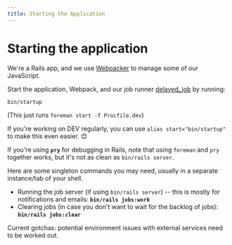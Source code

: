 ```yaml
---
title: Starting the Application
---
```


# Starting the application

We're a Rails app, and we use [Webpacker][webpacker] to manage some of
our JavaScript.

Start the application, Webpack, and our job runner [delayed_job][delayed_job]
by running:

```shell
bin/startup
```

(This just runs `foreman start -f Procfile.dev`)

If you're working on DEV regularly, you can use `alias start="bin/startup"` to
make this even easier. 😊

If you're using **`pry`** for debugging in Rails, note that using `foreman`
and `pry` together works, but it's not as clean as `bin/rails server`.

Here are some singleton commands you may need, usually in a separate
instance/tab of your shell.

- Running the job server (if using `bin/rails server`) -- this is mostly for
notifications and emails: **`bin/rails jobs:work`**
- Clearing jobs (in case you don't want to wait for the backlog of jobs):
**`bin/rails jobs:clear`**

Current gotchas: potential environment issues with external services need to be
worked out.

[delayed_job]: https://github.com/collectiveidea/delayed_job_active_record
[webpacker]: https://github.com/rails/webpacker
